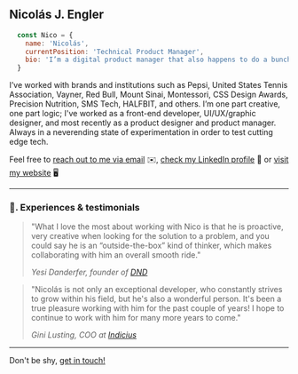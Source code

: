 ## Nicolás J. Engler

```js
  const Nico = {
    name: 'Nicolás',
    currentPosition: 'Technical Product Manager',
    bio: 'I’m a digital product manager that also happens to do a bunch of other stuff. From Argentina 🇦🇷.'
  }
```

I’ve worked with brands and institutions such as Pepsi, United States Tennis Association, Vayner, Red Bull, Mount Sinai, Montessori, CSS Design Awards, Precision Nutrition, SMS Tech, HALFBIT, and others. I’m one part creative, one part logic; I've worked as a front-end developer, UI/UX/graphic designer, and most recently as a product designer and product manager. Always in a neverending state of experimentation in order to test cutting edge tech.

Feel free to [reach out to me via email](mailto:hi@nicolasjengler.com.ar) ✉️, [check my LinkedIn profile](https://linkedin.com/in/nicolasjengler) 💼 or [visit my website](https://nicolasjengler.com.ar) 🖥️

---

### 💬. Experiences & testimonials
> "What I love the most about working with Nico is that he is proactive, very creative when looking for the solution to a problem, and you could say he is an “outside-the-box” kind of thinker, which makes collaborating with him an overall smooth ride."
>
> *Yesi Danderfer, founder of [DND](https://www.danderfer.net/)*

> "Nicolás is not only an exceptional developer, who constantly strives to grow within his field, but he's also a wonderful person. It's been a true pleasure working with him for the past couple of years! I hope to continue to work with him for many more years to come."
>
> *Gini Lusting, COO at [Indicius](https://indicius.com/)*

---

Don't be shy, [get in touch!](mailto:hi@nicolasjengler.com.ar)

